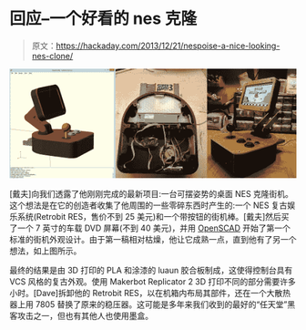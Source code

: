 # 回应–一个好看的 nes 克隆

> 原文：<https://hackaday.com/2013/12/21/nespoise-a-nice-looking-nes-clone/>

[![](img/a7ddc9e631fa0771e108528c9a772497.png)](http://hackaday.com/wp-content/uploads/2013/12/qdqsdqsdq.jpg)

[戴夫]向我们透露了他刚刚完成的最新项目:一台可摆姿势的桌面 NES 克隆街机。这个想法是在它的创造者收集了他周围的一些零碎东西时产生的:一个 NES 复古娱乐系统(Retrobit RES，售价不到 25 美元)和一个带按钮的街机棒。[戴夫]然后买了一个 7 英寸的车载 DVD 屏幕(不到 40 美元)，并用 [OpenSCAD](http://www.openscad.org/) 开始了第一个标准的街机外观设计。由于第一稿相对枯燥，他让它成熟一点，直到他有了另一个想法，如上图所示。

最终的结果是由 3D 打印的 PLA 和涂漆的 luaun 胶合板制成，这使得控制台具有 VCS 风格的复古外观。使用 Makerbot Replicator 2 3D 打印不同的部分需要许多小时。[Dave]拆卸他的 Retrobit RES，以在机箱内布局其部件，还在一个大散热器上用 7805 替换了原来的稳压器。这可能是多年来我们收到的最好的“任天堂”黑客攻击之一，但也有其他人也使用墨盒。